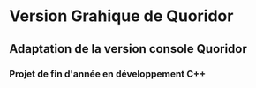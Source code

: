 # Version Grahique de Quoridor

## Adaptation de la version console Quoridor

### Projet de fin d'année en développement C++
